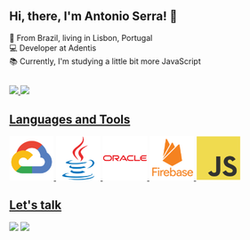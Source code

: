 ## Hi, there, I'm Antonio Serra! :wave: </br>
:round_pushpin: From Brazil, living in Lisbon, Portugal</br>
:computer: Developer at Adentis </br>
:books: Currently, I'm studying a little bit more JavaScript</br>

##
 <div>
  <a href="https://github.com/antoniorws">
  <img height="140em" src="https://github-readme-stats.vercel.app/api?username=antoniorws&show_icons=true&theme=gotham&include_all_commits=true&count_private=true"/>
  <img height="140em" src="https://github-readme-stats.vercel.app/api/top-langs/?username=antoniorws&layout=compact&langs_count=8&theme=gotham"/>
<div>

## Languages and Tools

<img height="80em" src="https://raw.githubusercontent.com/devicons/devicon/master/icons/googlecloud/googlecloud-original.svg"> 
<img height="80em" src="https://raw.githubusercontent.com/devicons/devicon/master/icons/java/java-original.svg">
<img height="80em" src="https://raw.githubusercontent.com/devicons/devicon/master/icons/oracle/oracle-original.svg"> 
<img height="80em" src="https://raw.githubusercontent.com/devicons/devicon/master/icons/firebase/firebase-plain-wordmark.svg">
<img height="80em" src="https://raw.githubusercontent.com/devicons/devicon/master/icons/javascript/javascript-original.svg">  

## Let's talk
[<img src="https://img.shields.io/badge/Gmail-D14836?style=for-the-badge&logo=gmail&logoColor=white">](mailto:%20rodrigowserra@gmail.com) 
[<img src="https://img.shields.io/badge/LinkedIn-0077B5?style=for-the-badge&logo=linkedin&logoColor=white">](https://www.linkedin.com/in/antonio-rodrigo-wanderley-serra/) 

